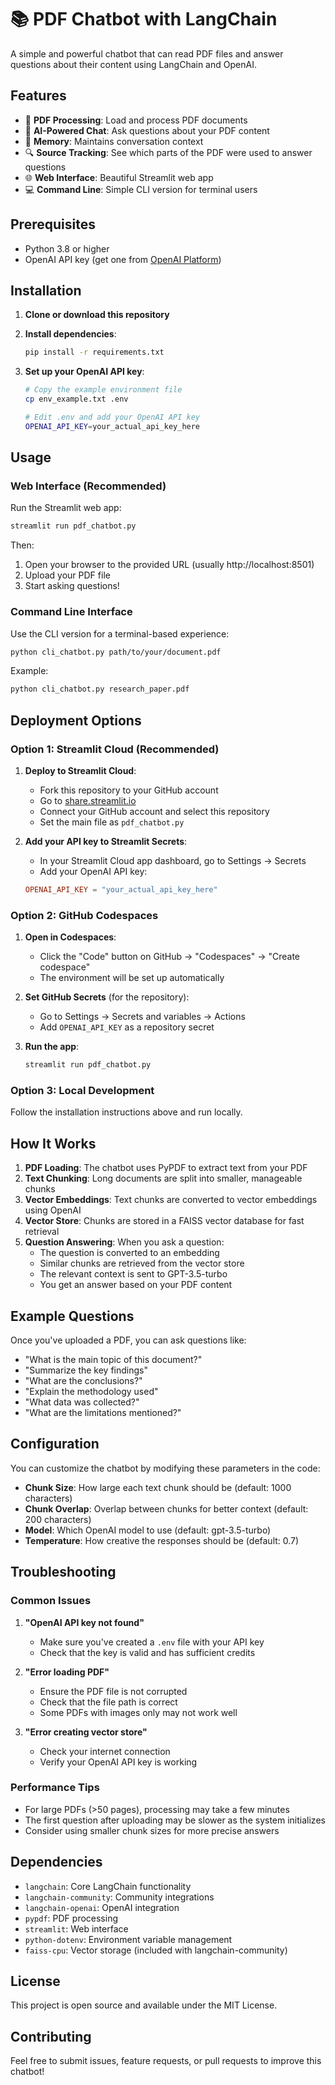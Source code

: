 # 📚 PDF Chatbot with LangChain

A simple and powerful chatbot that can read PDF files and answer questions about their content using LangChain and OpenAI.

## Features

- 📄 **PDF Processing**: Load and process PDF documents
- 🤖 **AI-Powered Chat**: Ask questions about your PDF content
- 💾 **Memory**: Maintains conversation context
- 🔍 **Source Tracking**: See which parts of the PDF were used to answer questions
- 🌐 **Web Interface**: Beautiful Streamlit web app
- 💻 **Command Line**: Simple CLI version for terminal users

## Prerequisites

- Python 3.8 or higher
- OpenAI API key (get one from [OpenAI Platform](https://platform.openai.com/api-keys))

## Installation

1. **Clone or download this repository**

2. **Install dependencies**:
   ```bash
   pip install -r requirements.txt
   ```

3. **Set up your OpenAI API key**:
   ```bash
   # Copy the example environment file
   cp env_example.txt .env
   
   # Edit .env and add your OpenAI API key
   OPENAI_API_KEY=your_actual_api_key_here
   ```

## Usage

### Web Interface (Recommended)

Run the Streamlit web app:

```bash
streamlit run pdf_chatbot.py
```

Then:
1. Open your browser to the provided URL (usually http://localhost:8501)
2. Upload your PDF file
3. Start asking questions!

### Command Line Interface

Use the CLI version for a terminal-based experience:

```bash
python cli_chatbot.py path/to/your/document.pdf
```

Example:
```bash
python cli_chatbot.py research_paper.pdf
```

## Deployment Options

### Option 1: Streamlit Cloud (Recommended)

1. **Deploy to Streamlit Cloud**:
   - Fork this repository to your GitHub account
   - Go to [share.streamlit.io](https://share.streamlit.io)
   - Connect your GitHub account and select this repository
   - Set the main file as `pdf_chatbot.py`

2. **Add your API key to Streamlit Secrets**:
   - In your Streamlit Cloud app dashboard, go to Settings → Secrets
   - Add your OpenAI API key:
   ```toml
   OPENAI_API_KEY = "your_actual_api_key_here"
   ```

### Option 2: GitHub Codespaces

1. **Open in Codespaces**:
   - Click the "Code" button on GitHub → "Codespaces" → "Create codespace"
   - The environment will be set up automatically

2. **Set GitHub Secrets** (for the repository):
   - Go to Settings → Secrets and variables → Actions
   - Add `OPENAI_API_KEY` as a repository secret

3. **Run the app**:
   ```bash
   streamlit run pdf_chatbot.py
   ```

### Option 3: Local Development

Follow the installation instructions above and run locally.

## How It Works

1. **PDF Loading**: The chatbot uses PyPDF to extract text from your PDF
2. **Text Chunking**: Long documents are split into smaller, manageable chunks
3. **Vector Embeddings**: Text chunks are converted to vector embeddings using OpenAI
4. **Vector Store**: Chunks are stored in a FAISS vector database for fast retrieval
5. **Question Answering**: When you ask a question:
   - The question is converted to an embedding
   - Similar chunks are retrieved from the vector store
   - The relevant context is sent to GPT-3.5-turbo
   - You get an answer based on your PDF content

## Example Questions

Once you've uploaded a PDF, you can ask questions like:

- "What is the main topic of this document?"
- "Summarize the key findings"
- "What are the conclusions?"
- "Explain the methodology used"
- "What data was collected?"
- "What are the limitations mentioned?"

## Configuration

You can customize the chatbot by modifying these parameters in the code:

- **Chunk Size**: How large each text chunk should be (default: 1000 characters)
- **Chunk Overlap**: Overlap between chunks for better context (default: 200 characters)
- **Model**: Which OpenAI model to use (default: gpt-3.5-turbo)
- **Temperature**: How creative the responses should be (default: 0.7)

## Troubleshooting

### Common Issues

1. **"OpenAI API key not found"**
   - Make sure you've created a `.env` file with your API key
   - Check that the key is valid and has sufficient credits

2. **"Error loading PDF"**
   - Ensure the PDF file is not corrupted
   - Check that the file path is correct
   - Some PDFs with images only may not work well

3. **"Error creating vector store"**
   - Check your internet connection
   - Verify your OpenAI API key is working

### Performance Tips

- For large PDFs (>50 pages), processing may take a few minutes
- The first question after uploading may be slower as the system initializes
- Consider using smaller chunk sizes for more precise answers

## Dependencies

- `langchain`: Core LangChain functionality
- `langchain-community`: Community integrations
- `langchain-openai`: OpenAI integration
- `pypdf`: PDF processing
- `streamlit`: Web interface
- `python-dotenv`: Environment variable management
- `faiss-cpu`: Vector storage (included with langchain-community)

## License

This project is open source and available under the MIT License.

## Contributing

Feel free to submit issues, feature requests, or pull requests to improve this chatbot! 